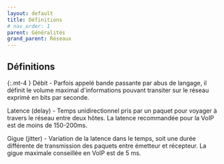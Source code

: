 ```yaml
---
layout: default
title: Définitions
# nav_order: 1
parent: Généralités
grand_parent: Réseaux
---
```


## Définitions

{:.mt-4 }
Débit - Parfois appelé bande passante par abus de langage, il définit le volume maximal d'informations pouvant transiter sur le réseau exprimé en bits par seconde.

Latence (delay) - Temps unidirectionnel pris par un paquet pour voyager à travers le réseau entre deux hôtes. La latence recommandée pour la VoIP est de moins de 150-200ms.

Gigue (jitter) - Variation de la latence dans le temps, soit une durée différente de transmission des paquets entre émetteur et récepteur. La gigue maximale conseillée en VoIP est de 5 ms.
